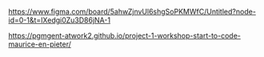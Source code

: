 
https://www.figma.com/board/5ahwZjnvUl6shgSoPKMWfC/Untitled?node-id=0-1&t=IXedgi0Zu3D86jNA-1

https://pgmgent-atwork2.github.io/project-1-workshop-start-to-code-maurice-en-pieter/